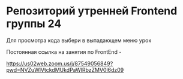 # Репозиторий утренней Frontend группы 24

Для просмотра кода выбери в выпадающем меню урок

Постоянная ссылка на занятия по FrontEnd -

https://us02web.zoom.us/j/87549056849?pwd=NVZuWlVtckdMUkdPaWlRbzZMV0l6dz09

